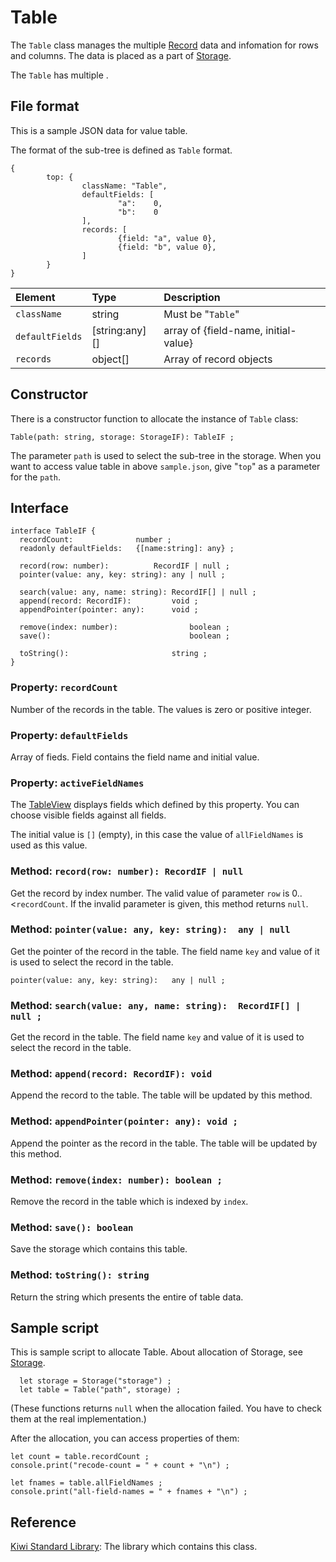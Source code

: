 # Table
The `Table` class manages the multiple [Record](https://github.com/steelwheels/KiwiScript/blob/master/KiwiLibrary/Document/Class/Record.md) data and infomation for rows and columns.
The data is placed as a part of [Storage](https://github.com/steelwheels/KiwiScript/blob/master/KiwiLibrary/Document/Class/ValueStorage.md).

The `Table` has multiple .

## File format
This is a sample JSON data for value table.

The format of the sub-tree is defined as `Table` format.

````
{
        top: {
                className: "Table",
                defaultFields: [
                        "a":    0,
                        "b":    0
                ],
                records: [
                        {field: "a", value 0},
                        {field: "b", value 0},
                ]
        }
}
````

|Element        |Type   |Description                    |
|:--            |:--    |:--                            |
|`className`    |string |Must be "`Table`"         |
|`defaultFields` |[string:any][] |array of {field-name, initial-value}             |
|`records`      |object[] |Array of record objects      |

## Constructor
There is a constructor function to allocate the instance of `Table` class:
````
Table(path: string, storage: StorageIF): TableIF ;
````

The parameter `path` is used to select the sub-tree in the storage. When you want to access value table in above `sample.json`,
give "`top`" as a parameter for the `path`.

## Interface
````
interface TableIF {
  recordCount:		        number ;
  readonly defaultFields:	{[name:string]: any} ;

  record(row: number):			RecordIF | null ;
  pointer(value: any, key: string):	any | null ;

  search(value: any, name: string):	RecordIF[] | null ;
  append(record: RecordIF): 		void ;
  appendPointer(pointer: any):		void ;

  remove(index: number):                boolean ;
  save():                               boolean ;

  toString(): 		                string ;
}
````

### Property: `recordCount`
Number of the records in the table. The values is zero or positive integer.

### Property: `defaultFields`
Array of fieds. Field contains the field name and initial value.

### Property: `activeFieldNames`
The [TableView](https://github.com/steelwheels/KiwiCompnents/blob/master/Document/Components/Table.md) displays fields which defined by this property.
You can choose visible fields against all fields.

The initial value is `[]` (empty), in this case the value of `allFieldNames` is used as this value.

### Method: `record(row: number): RecordIF | null`
Get the record by index number. The valid value of parameter `row` is 0..<`recordCount`. If the invalid parameter is given, this method returns `null`.

### Method: `pointer(value: any, key: string):	any | null`
Get the pointer of the record in the table. The field name `key` and value of it is used to select the record in the table.
````
pointer(value: any, key: string):	any | null ;
````

### Method: `search(value: any, name: string):	RecordIF[] | null ;`
Get the record in the table. The field name `key` and value of it is used to select the record in the table.

### Method: `append(record: RecordIF): void`
Append the record to the table.
The table will be updated by this method.

### Method: `appendPointer(pointer: any): void ;`
Append the pointer as the record in the table.
The table will be updated by this method.

### Method: `remove(index: number): boolean ;`
Remove the record in the table which is indexed by `index`.

### Method: `save(): boolean`
Save the storage which contains this table.

### Method: `toString(): string`
Return the string which presents the entire of table data.

## Sample script
This is sample script to allocate Table.
About allocation of Storage, see [Storage](https://github.com/steelwheels/KiwiScript/blob/master/KiwiLibrary/Document/Class/ValueStorage.md).
````
  let storage = Storage("storage") ;
  let table = Table("path", storage) ;
````
(These functions returns `null` when the allocation failed. You have to check them at the real implementation.)

After the allocation, you can access properties of them:
````
let count = table.recordCount ;
console.print("recode-count = " + count + "\n") ;

let fnames = table.allFieldNames ;
console.print("all-field-names = " + fnames + "\n") ;
````

## Reference
[Kiwi Standard Library](https://github.com/steelwheels/KiwiScript/blob/master/KiwiLibrary/Document/Library.md): The library which contains this class.



